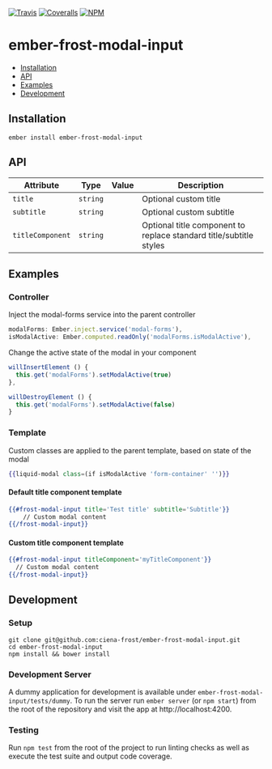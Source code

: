 [ci-img]: https://img.shields.io/travis/ciena-frost/ember-frost-modal-input.svg "Travis CI Build Status"
[ci-url]: https://travis-ci.org/ciena-frost/ember-frost-modal-input

[cov-img]: https://img.shields.io/coveralls/ciena-frost/ember-frost-modal-input.svg "Coveralls Code Coverage"
[cov-url]: https://coveralls.io/github/ciena-frost/ember-frost-modal-input

[npm-img]: https://img.shields.io/npm/v/ember-frost-modal-input.svg "NPM Version"
[npm-url]: https://www.npmjs.com/package/ember-frost-modal-input

[![Travis][ci-img]][ci-url] [![Coveralls][cov-img]][cov-url] [![NPM][npm-img]][npm-url]

# ember-frost-modal-input

 * [Installation](#installation)
 * [API](#api)
 * [Examples](#examples)
 * [Development](#development)

## Installation

```
ember install ember-frost-modal-input
```

## API
| Attribute | Type | Value | Description |
| --------- | ---- | ----- | ----------- |
| `title` | `string` | | Optional custom title |
| `subtitle` | `string` | |  Optional custom subtitle |
| `titleComponent` | `string` | | Optional title component to replace standard title/subtitle styles |

## Examples
### Controller
Inject the modal-forms service into the parent controller
```js
modalForms: Ember.inject.service('modal-forms'),
isModalActive: Ember.computed.readOnly('modalForms.isModalActive'),
```

Change the active state of the modal in your component
```js
willInsertElement () {
  this.get('modalForms').setModalActive(true)
},

willDestroyElement () {
  this.get('modalForms').setModalActive(false)
}
```

### Template
Custom classes are applied to the parent template, based on state of the modal
```handlebars
{{liquid-modal class=(if isModalActive 'form-container' '')}}
```

#### Default title component template
```handlebars
{{#frost-modal-input title='Test title' subtitle='Subtitle'}}
    // Custom modal content
{{/frost-modal-input}}
```

#### Custom title component template
```handlebars
{{#frost-modal-input titleComponent='myTitleComponent'}}
  // Custom modal content
{{/frost-modal-input}}
```

## Development
### Setup
```
git clone git@github.com:ciena-frost/ember-frost-modal-input.git
cd ember-frost-modal-input
npm install && bower install
```

### Development Server
A dummy application for development is available under `ember-frost-modal-input/tests/dummy`.
To run the server run `ember server` (or `npm start`) from the root of the repository and
visit the app at http://localhost:4200.

### Testing
Run `npm test` from the root of the project to run linting checks as well as execute the test suite
and output code coverage.
